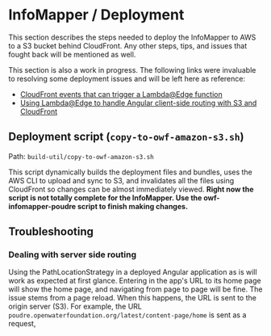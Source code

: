 # InfoMapper / Deployment #

This section describes the steps needed to deploy the InfoMapper to AWS to a S3
bucket behind CloudFront. Any other steps, tips, and issues that fought back will
be mentioned as well.

This section is also a work in progress. The following links were invaluable to resolving
some deployment issues and will be left here as reference:

* [CloudFront events that can trigger a Lambda@Edge function](https://docs.aws.amazon.com/AmazonCloudFront/latest/DeveloperGuide/lambda-cloudfront-trigger-events.html)
* [Using Lambda@Edge to handle Angular client-side routing with S3 and CloudFront](https://andrewlock.net/using-lambda-at-edge-to-handle-angular-client-side-routing-with-s3-and-cloudfront/)

## Deployment script (`copy-to-owf-amazon-s3.sh`) ##

Path: `build-util/copy-to-owf-amazon-s3.sh`

This script dynamically builds the deployment files and bundles, uses the AWS CLI
to upload and sync to S3, and invalidates all the files using CloudFront so changes
can be almost immediately viewed. **Right now the script is not totally complete
for the InfoMapper. Use the owf-infomapper-poudre script to finish making changes.**

## Troubleshooting ##

### Dealing with server side routing ###

Using the PathLocationStrategy in a deployed Angular application as is will work
as expected at first glance. Entering in the app's URL to its home page will show
the home page, and navigating from page to page will be fine. The issue stems from
a page reload. When this happens, the URL is sent to the origin server (S3).
For example, the URL `poudre.openwaterfoundation.org/latest/content-page/home`
is sent as a request, 